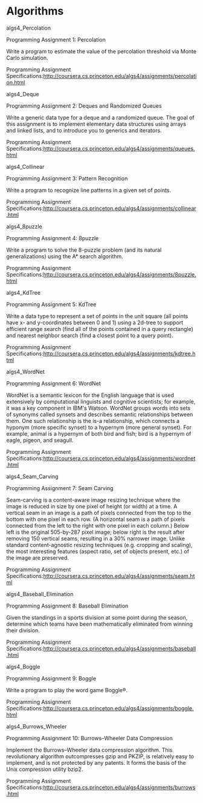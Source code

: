 # Algorithms


algs4_Percolation

Programming Assignment 1: Percolation

Write a program to estimate the value of the percolation threshold via Monte Carlo simulation.

Programming Assignment Specifications:http://coursera.cs.princeton.edu/algs4/assignments/percolation.html


algs4_Deque

Programming Assignment 2: Deques and Randomized Queues

Write a generic data type for a deque and a randomized queue. The goal of this assignment is to implement elementary data structures using arrays and linked lists, and to introduce you to generics and iterators.

Programming Assignment Specifications:http://coursera.cs.princeton.edu/algs4/assignments/queues.html


algs4_Collinear

Programming Assignment 3: Pattern Recognition

Write a program to recognize line patterns in a given set of points.

Programming Assignment Specifications:http://coursera.cs.princeton.edu/algs4/assignments/collinear.html


algs4_8puzzle

Programming Assignment 4: 8puzzle

Write a program to solve the 8-puzzle problem (and its natural generalizations) using the A* search algorithm.

Programming Assignment Specifications:http://coursera.cs.princeton.edu/algs4/assignments/8puzzle.html


algs4_KdTree

Programming Assignment 5: KdTree

Write a data type to represent a set of points in the unit square (all points have x- and y-coordinates between 0 and 1) using a 2d-tree to support efficient range search (find all of the points contained in a query rectangle) and nearest neighbor search (find a closest point to a query point).

Programming Assignment Specifications:http://coursera.cs.princeton.edu/algs4/assignments/kdtree.html

algs4_WordNet

Programming Assignment 6: WordNet

WordNet is a semantic lexicon for the English language that is used extensively by computational linguists and cognitive scientists; for example, it was a key component in IBM's Watson. WordNet groups words into sets of synonyms called synsets and describes semantic relationships between them. One such relationship is the is-a relationship, which connects a hyponym (more specific synset) to a hypernym (more general synset). For example, animal is a hypernym of both bird and fish; bird is a hypernym of eagle, pigeon, and seagull.

Programming Assignment Specifications:http://coursera.cs.princeton.edu/algs4/assignments/wordnet.html


algs4_Seam_Carving

Programming Assignment 7: Seam Carving

Seam-carving is a content-aware image resizing technique where the image is reduced in size by one pixel of height (or width) at a time. A vertical seam in an image is a path of pixels connected from the top to the bottom with one pixel in each row. (A horizontal seam is a path of pixels connected from the left to the right with one pixel in each column.) Below left is the original 505-by-287 pixel image; below right is the result after removing 150 vertical seams, resulting in a 30% narrower image. Unlike standard content-agnostic resizing techniques (e.g. cropping and scaling), the most interesting features (aspect ratio, set of objects present, etc.) of the image are preserved.

Programming Assignment Specifications:http://coursera.cs.princeton.edu/algs4/assignments/seam.html


algs4_Baseball_Elimination

Programming Assignment 8: Baseball Elimination

Given the standings in a sports division at some point during the season, determine which teams have been mathematically eliminated from winning their division.

Programming Assignment Specifications:http://coursera.cs.princeton.edu/algs4/assignments/baseball.html


algs4_Boggle

Programming Assignment 9: Boggle

Write a program to play the word game Boggle®.

Programming Assignment Specifications:http://coursera.cs.princeton.edu/algs4/assignments/boggle.html


algs4_Burrows_Wheeler

Programming Assignment 10: Burrows–Wheeler Data Compression

Implement the Burrows–Wheeler data compression algorithm. This revolutionary algorithm outcompresses gzip and PKZIP, is relatively easy to implement, and is not protected by any patents. It forms the basis of the Unix compression utility bzip2.

Programming Assignment Specifications:http://coursera.cs.princeton.edu/algs4/assignments/burrows.html